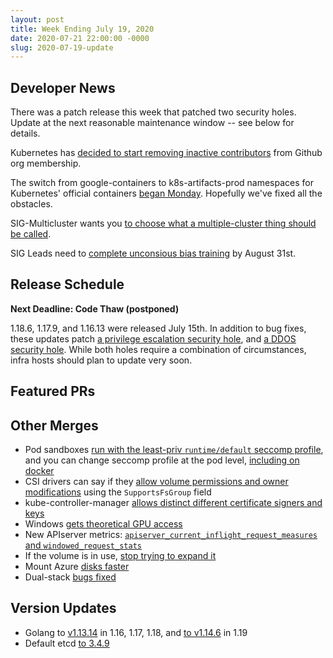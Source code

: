 ```yaml
---
layout: post
title: Week Ending July 19, 2020
date: 2020-07-21 22:00:00 -0000
slug: 2020-07-19-update
---
```


## Developer News

There was a patch release this week that patched two security holes.  Update at the next reasonable maintenance window -- see below for details.

Kubernetes has [decided to start removing inactive contributors](https://groups.google.com/g/kubernetes-dev/c/AvCa-sGx9Jw) from Github org membership.

The switch from google-containers to k8s-artifacts-prod namespaces for Kubernetes' official containers [began Monday](https://groups.google.com/g/kubernetes-dev/c/Z-y1EK-XBQM).  Hopefully we've fixed all the obstacles.

SIG-Multicluster wants you [to choose what a multiple-cluster thing should be called](https://www.surveymonkey.com/r/7K26ZGX).

SIG Leads need to [complete unconsious bias training](https://groups.google.com/g/kubernetes-dev/c/5gRUxPi5XxY) by August 31st.

## Release Schedule

**Next Deadline: Code Thaw (postponed)**


1.18.6, 1.17.9, and 1.16.13 were released July 15th.  In addition to bug fixes, these updates patch [a privilege escalation security hole](https://groups.google.com/g/kubernetes-dev/c/zQTiWUTbPu0), and [a DDOS security hole](https://groups.google.com/g/kubernetes-dev/c/_Bj4WGISHNk).  While both holes require a combination of circumstances, infra hosts should plan to update very soon.

## Featured PRs


## Other Merges

* Pod sandboxes [run with the least-priv `runtime/default` seccomp profile](https://github.com/kubernetes/kubernetes/pull/90949), and you can change seccomp profile at the pod level, [including on docker](https://github.com/kubernetes/kubernetes/pull/90948)
* CSI drivers can say if they [allow volume permissions and owner modifications](https://github.com/kubernetes/kubernetes/pull/92001) using the `SupportsFsGroup` field
* kube-controller-manager [allows distinct different certificate signers and keys](https://github.com/kubernetes/kubernetes/pull/90822)
* Windows [gets theoretical GPU access](https://github.com/kubernetes/kubernetes/pull/80917)
* New APIserver metrics: [`apiserver_current_inflight_request_measures` and `windowed_request_stats`](https://github.com/kubernetes/kubernetes/pull/91177)
* If the volume is in use, [stop trying to expand it](https://github.com/kubernetes/kubernetes/pull/92986)
* Mount Azure [disks faster](https://github.com/kubernetes/kubernetes/pull/93052)
* Dual-stack [bugs fixed](https://github.com/kubernetes/kubernetes/pull/91399)

## Version Updates

* Golang to [v1.13.14](https://groups.google.com/g/kubernetes-dev/c/5gRUxPi5XxY) in 1.16, 1.17, 1.18, and [to v1.14.6](https://github.com/kubernetes/kubernetes/pull/93198) in 1.19
* Default etcd [to 3.4.9](https://github.com/kubernetes/kubernetes/pull/92349)

